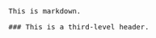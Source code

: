 <!-- >>>>>> BEGIN GENERATED FILE (include): SOURCE test/include/templates/md_pre.md -->
<!-- >>>>>> BEGIN INCLUDED FILE (pre): SOURCE test/include/includes/md.md -->
<pre>
This is markdown.

### This is a third-level header.
</pre>
<!-- <<<<<< END INCLUDED FILE (pre): SOURCE test/include/includes/md.md -->
<!-- <<<<<< END GENERATED FILE (include): SOURCE test/include/templates/md_pre.md -->
